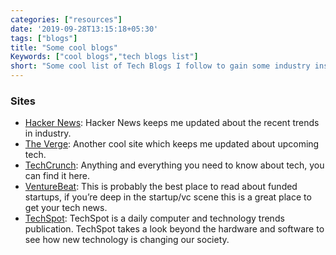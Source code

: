 ```yaml
---
categories: ["resources"]
date: '2019-09-28T13:15:18+05:30'
tags: ["blogs"]
title: "Some cool blogs"
Keywords: ["cool blogs","tech blogs list"]
short: "Some cool list of Tech Blogs I follow to gain some industry insight"
---
```


### Sites

* [Hacker News](https://news.ycombinator.com/): Hacker News keeps me updated about the recent trends in industry.
* [The Verge](https://www.theverge.com/): Another cool site which keeps me updated about upcoming tech.
* [TechCrunch](https://techcrunch.com): Anything and everything you need to know about tech, you can find it here.
* [VentureBeat](https://venturebeat.com/): This is probably the best place to read about funded startups, if you’re deep in the startup/vc scene this is a great place to get your tech news.
* [TechSpot](https://www.techspot.com/): TechSpot is a daily computer and technology trends publication. TechSpot takes a look beyond the hardware and software to see how new technology is changing our society.